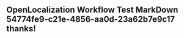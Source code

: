 <properties
ms.topic="hero-topic"
ms.test1="hero-topic"
ms.test2="test"/>

## OpenLocalization Workflow Test MarkDown 54774fe9-c21e-4856-aa0d-23a62b7e9c17 thanks!
<!--HONumber=Mar16_HO3-->
